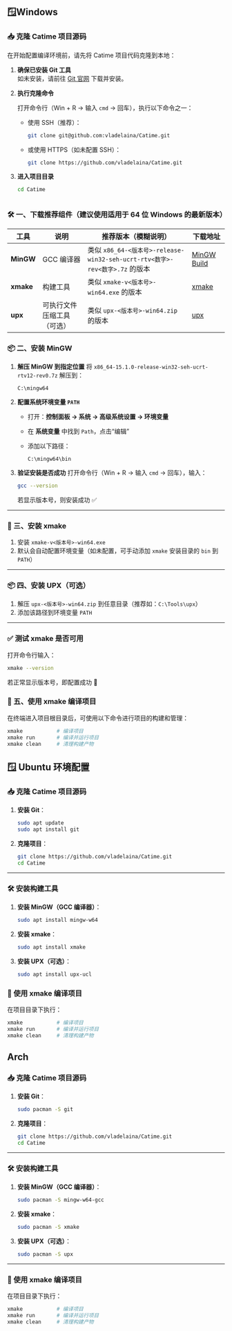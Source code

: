 <!--
title: 编译 Catime 指南：从源码构建项目
date: 2025-05-13
description: 本文详细介绍了如何从源代码编译 Catime，包括环境配置、依赖安装、构建流程与常见问题排查。
thumbnail: blogs/Images/catime.webp
tags: [Catime, 编译指南, 构建流程, 开发者文档]
-->



##  🪟Windows




### 📥 克隆 Catime 项目源码

在开始配置编译环境前，请先将 Catime 项目代码克隆到本地：

1. **确保已安装 Git 工具**  
   如未安装，请前往 [Git 官网](https://git-scm.com/downloads) 下载并安装。

2. **执行克隆命令**

   打开命令行（Win + R → 输入 `cmd` → 回车），执行以下命令之一：

   - 使用 SSH（推荐）：

     ```bash
     git clone git@github.com:vladelaina/Catime.git
     ```

   - 或使用 HTTPS（如未配置 SSH）：

     ```bash
     git clone https://github.com/vladelaina/Catime.git
     ```

3. **进入项目目录**

   ```bash
   cd Catime



### 🛠 一、下载推荐组件（建议使用适用于 64 位 Windows 的最新版本）

| 工具      | 说明                       | 推荐版本（模糊说明）                                         | 下载地址                                                     |
| --------- | -------------------------- | ------------------------------------------------------------ | ------------------------------------------------------------ |
| **MinGW** | GCC 编译器                 | 类似 `x86_64-<版本号>-release-win32-seh-ucrt-rtv<数字>-rev<数字>.7z` 的版本 | [MinGW Build](https://github.com/niXman/mingw-builds-binaries/releases/latest) |
| **xmake** | 构建工具                   | 类似 `xmake-v<版本号>-win64.exe` 的版本                      | [xmake](https://github.com/xmake-io/xmake/releases/latest)   |
| **upx**   | 可执行文件压缩工具（可选） | 类似 `upx-<版本号>-win64.zip` 的版本                         | [upx](https://github.com/upx/upx/releases/latest)            |



### 📦 二、安装 MinGW

1. **解压 MinGW 到指定位置**
    将 `x86_64-15.1.0-release-win32-seh-ucrt-rtv12-rev0.7z` 解压到：

   ```
   C:\mingw64
   ```

2. **配置系统环境变量 `PATH`**

   - 打开：**控制面板 → 系统 → 高级系统设置 → 环境变量**

   - 在 **系统变量** 中找到 `Path`，点击“编辑”

   - 添加以下路径：

     ```
     C:\mingw64\bin
     ```

3. **验证安装是否成功**
    打开命令行（Win + R → 输入 `cmd` → 回车），输入：

   ```bash
   gcc --version
   ```

   若显示版本号，则安装成功 ✅

------

### 🔧 三、安装 xmake

1. 安装  `xmake-v<版本号>-win64.exe` 
2. 默认会自动配置环境变量（如未配置，可手动添加 `xmake` 安装目录的 `bin` 到 `PATH`）

------

### 📦 四、安装 UPX（可选）

1. 解压 `upx-<版本号>-win64.zip` 到任意目录（推荐如：`C:\Tools\upx`）
2. 添加该路径到环境变量 `PATH`

------

### ✅ 测试 xmake 是否可用

打开命令行输入：

```bash
xmake --version
```

若正常显示版本号，即配置成功 🎉




### 🚀 五、使用 xmake 编译项目

在终端进入项目根目录后，可使用以下命令进行项目的构建和管理：

```bash
xmake           # 编译项目
xmake run       # 编译并运行项目
xmake clean     # 清理构建产物
```



## 🪟 Ubuntu 环境配置

### 📥 克隆 Catime 项目源码

1. **安装 Git**：

   ```bash
   sudo apt update
   sudo apt install git
   ```

2. **克隆项目**：

   ```bash
   git clone https://github.com/vladelaina/Catime.git
   cd Catime
   ```

------

### 🛠 安装构建工具

1. **安装 MinGW（GCC 编译器）**：

   ```bash
   sudo apt install mingw-w64
   ```

2. **安装 xmake**：

   ```bash
   sudo apt install xmake
   ```

3. **安装 UPX（可选）**：

   ```bash
   sudo apt install upx-ucl
   ```



### 🚀 使用 xmake 编译项目

在项目目录下执行：

```bash
xmake           # 编译项目
xmake run       # 编译并运行项目
xmake clean     # 清理构建产物
```



## Arch



### 📥 克隆 Catime 项目源码

1. **安装 Git**：

   ```bash
   sudo pacman -S git
   ```

2. **克隆项目**：

   ```bash
   git clone https://github.com/vladelaina/Catime.git
   cd Catime
   ```

------

### 🛠 安装构建工具

1. **安装 MinGW（GCC 编译器）**：

   ```bash
   sudo pacman -S mingw-w64-gcc
   ```

2. **安装 xmake**：

   ```bash
   sudo pacman -S xmake
   ```

3. **安装 UPX（可选）**：

   ```bash
   sudo pacman -S upx
   ```

------

### 🚀 使用 xmake 编译项目

在项目目录下执行：

```bash
xmake           # 编译项目
xmake run       # 编译并运行项目
xmake clean     # 清理构建产物
```

